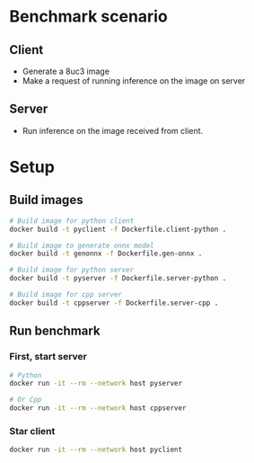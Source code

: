 # Benchmark scenario
## Client
- Generate a 8uc3 image
- Make a request of running inference on the image on server

## Server
- Run inference on the image received from client.

# Setup
## Build images
```bash
# Build image for python client
docker build -t pyclient -f Dockerfile.client-python .

# Build image to generate onnx model
docker build -t genonnx -f Dockerfile.gen-onnx .

# Build image for python server
docker build -t pyserver -f Dockerfile.server-python .

# Build image for cpp server
docker build -t cppserver -f Dockerfile.server-cpp .
```

## Run benchmark
### First, start server
```bash
# Python
docker run -it --rm --network host pyserver

# Or Cpp
docker run -it --rm --network host cppserver
```

### Star client
```bash
docker run -it --rm --network host pyclient
```
